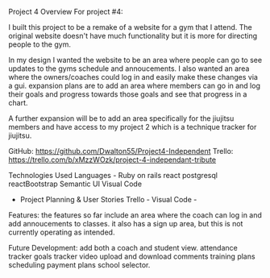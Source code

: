 Project 4 Overview For project #4:

I built this project to be a remake of a website for a gym that I attend. The original website doesn't have much functionality but it is more for directing people to the gym. 

In my design I wanted the website to be an area where people can go to see updates to the gyms schedule and annoucements. I also wanted an area where the owners/coaches could log in and easily make these changes via a gui. expansion plans are to add an area where members can go in and log their goals and progress towards those goals and see that progress in a chart. 

A further expansion will be to add an area specifically for the jiujitsu members and have access to my project 2 which is a technique tracker for jiujitsu.

GitHub: https://github.com/Dwalton55/Project4-Independent 
Trello:	https://trello.com/b/xMzzWOzk/project-4-independant-tribute 


Technologies Used Languages -
Ruby on rails
react
postgresql
reactBootstrap
Semantic UI
Visual Code 

 - Project Planning & User Stories Trello - Visual Code -

Features: the features so far include an area where the coach can log in and add annoucements to classes. it also has a sign up area, but this is not currently operating as intended. 

 Future Development: add both a coach and student view. attendance tracker goals tracker video upload and download comments training plans scheduling payment plans school selector.
